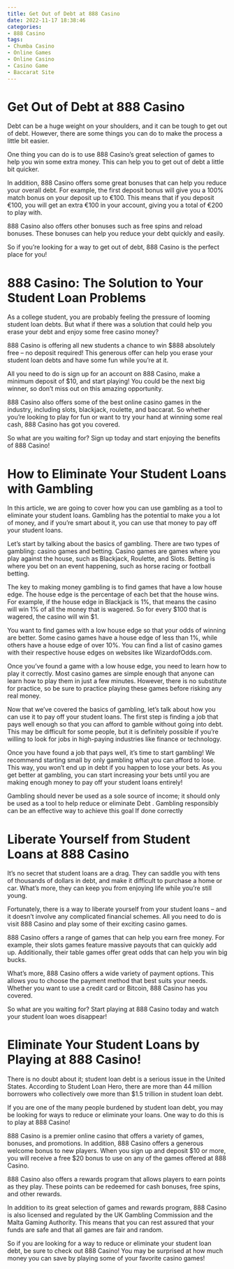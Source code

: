 ```yaml
---
title: Get Out of Debt at 888 Casino
date: 2022-11-17 18:38:46
categories:
- 888 Casino
tags:
- Chumba Casino
- Online Games
- Online Casino
- Casino Game
- Baccarat Site
---
```



#  Get Out of Debt at 888 Casino

Debt can be a huge weight on your shoulders, and it can be tough to get out of debt. However, there are some things you can do to make the process a little bit easier.

One thing you can do is to use 888 Casino’s great selection of games to help you win some extra money. This can help you to get out of debt a little bit quicker.

In addition, 888 Casino offers some great bonuses that can help you reduce your overall debt. For example, the first deposit bonus will give you a 100% match bonus on your deposit up to €100. This means that if you deposit €100, you will get an extra €100 in your account, giving you a total of €200 to play with.

888 Casino also offers other bonuses such as free spins and reload bonuses. These bonuses can help you reduce your debt quickly and easily.

So if you’re looking for a way to get out of debt, 888 Casino is the perfect place for you!

#  888 Casino: The Solution to Your Student Loan Problems

As a college student, you are probably feeling the pressure of looming student loan debts. But what if there was a solution that could help you erase your debt and enjoy some free casino money?

888 Casino is offering all new students a chance to win $888 absolutely free – no deposit required! This generous offer can help you erase your student loan debts and have some fun while you’re at it.

All you need to do is sign up for an account on 888 Casino, make a minimum deposit of $10, and start playing! You could be the next big winner, so don’t miss out on this amazing opportunity.

888 Casino also offers some of the best online casino games in the industry, including slots, blackjack, roulette, and baccarat. So whether you’re looking to play for fun or want to try your hand at winning some real cash, 888 Casino has got you covered.

So what are you waiting for? Sign up today and start enjoying the benefits of 888 Casino!

#  How to Eliminate Your Student Loans with Gambling

In this article, we are going to cover how you can use gambling as a tool to eliminate your student loans. Gambling has the potential to make you a lot of money, and if you’re smart about it, you can use that money to pay off your student loans.

Let’s start by talking about the basics of gambling. There are two types of gambling: casino games and betting. Casino games are games where you play against the house, such as Blackjack, Roulette, and Slots. Betting is where you bet on an event happening, such as horse racing or football betting.

The key to making money gambling is to find games that have a low house edge. The house edge is the percentage of each bet that the house wins. For example, if the house edge in Blackjack is 1%, that means the casino will win 1% of all the money that is wagered. So for every $100 that is wagered, the casino will win $1.

You want to find games with a low house edge so that your odds of winning are better. Some casino games have a house edge of less than 1%, while others have a house edge of over 10%. You can find a list of casino games with their respective house edges on websites like WizardofOdds.com.

Once you’ve found a game with a low house edge, you need to learn how to play it correctly. Most casino games are simple enough that anyone can learn how to play them in just a few minutes. However, there is no substitute for practice, so be sure to practice playing these games before risking any real money.

Now that we’ve covered the basics of gambling, let’s talk about how you can use it to pay off your student loans. The first step is finding a job that pays well enough so that you can afford to gamble without going into debt. This may be difficult for some people, but it is definitely possible if you’re willing to look for jobs in high-paying industries like finance or technology.

Once you have found a job that pays well, it’s time to start gambling! We recommend starting small by only gambling what you can afford to lose. This way, you won’t end up in debt if you happen to lose your bets. As you get better at gambling, you can start increasing your bets until you are making enough money to pay off your student loans entirely!

Gambling should never be used as a sole source of income; it should only be used as a tool to help reduce or eliminate Debt . Gambling responsibly can be an effective way to achieve this goal If done correctly

#  Liberate Yourself from Student Loans at 888 Casino

It’s no secret that student loans are a drag. They can saddle you with tens of thousands of dollars in debt, and make it difficult to purchase a home or car. What’s more, they can keep you from enjoying life while you’re still young.

Fortunately, there is a way to liberate yourself from your student loans – and it doesn’t involve any complicated financial schemes. All you need to do is visit 888 Casino and play some of their exciting casino games.

888 Casino offers a range of games that can help you earn free money. For example, their slots games feature massive payouts that can quickly add up. Additionally, their table games offer great odds that can help you win big bucks.

What’s more, 888 Casino offers a wide variety of payment options. This allows you to choose the payment method that best suits your needs. Whether you want to use a credit card or Bitcoin, 888 Casino has you covered.

So what are you waiting for? Start playing at 888 Casino today and watch your student loan woes disappear!

#  Eliminate Your Student Loans by Playing at 888 Casino!

There is no doubt about it; student loan debt is a serious issue in the United States. According to Student Loan Hero, there are more than 44 million borrowers who collectively owe more than $1.5 trillion in student loan debt.

If you are one of the many people burdened by student loan debt, you may be looking for ways to reduce or eliminate your loans. One way to do this is to play at 888 Casino!

888 Casino is a premier online casino that offers a variety of games, bonuses, and promotions. In addition, 888 Casino offers a generous welcome bonus to new players. When you sign up and deposit $10 or more, you will receive a free $20 bonus to use on any of the games offered at 888 Casino.

888 Casino also offers a rewards program that allows players to earn points as they play. These points can be redeemed for cash bonuses, free spins, and other rewards.

In addition to its great selection of games and rewards program, 888 Casino is also licensed and regulated by the UK Gambling Commission and the Malta Gaming Authority. This means that you can rest assured that your funds are safe and that all games are fair and random.

So if you are looking for a way to reduce or eliminate your student loan debt, be sure to check out 888 Casino! You may be surprised at how much money you can save by playing some of your favorite casino games!